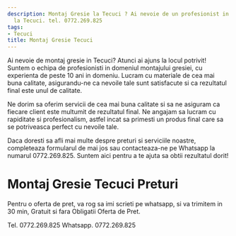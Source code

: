 ```yaml
---
description: Montaj Gresie la Tecuci ? Ai nevoie de un profesionist in Montaj Gresie
  la Tecuci. tel. 0772.269.825
tags:
- Tecuci
title: Montaj Gresie Tecuci
---
```




Ai nevoie de montaj gresie in Tecuci? 
Atunci ai ajuns la locul potrivit! 
Suntem o echipa de profesionisti in domeniul montajului gresiei, cu experienta de peste 10 ani in domeniu. Lucram cu materiale de cea mai buna calitate, asigurandu-ne ca nevoile tale sunt satisfacute si ca rezultatul final este unul de calitate. 

Ne dorim sa oferim servicii de cea mai buna calitate si sa ne asiguram ca fiecare client este multumit de rezultatul final. Ne angajam sa lucram cu rapiditate si profesionalism, astfel incat sa primesti un produs final care sa se potriveasca perfect cu nevoile tale. 

Daca doresti sa afli mai multe despre preturi si serviciile noastre, completeaza formularul de mai jos sau contacteaza-ne pe Whatsapp la numarul 0772.269.825. 
Suntem aici pentru a te ajuta sa obtii rezultatul dorit!

# Montaj Gresie Tecuci Preturi
Pentru o oferta de pret, va rog sa imi scrieti pe whatsapp, si va trimitem in 30 min, Gratuit si fara Obligatii Oferta de Pret.

Tel. 0772.269.825
Whatsapp. 0772.269.825